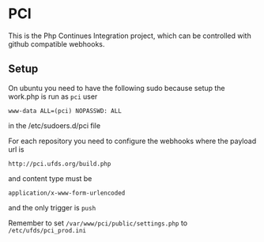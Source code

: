 # PCI

This is the Php Continues Integration project, which can be controlled with github 
compatible webhooks.

## Setup
On ubuntu you need to have the following sudo because setup the work.php is run as `pci` user
```
www-data ALL=(pci) NOPASSWD: ALL
```
in the /etc/sudoers.d/pci file

For each repository you need to configure the webhooks where the payload url is 
```
http://pci.ufds.org/build.php
```
and content type must be 
```
application/x-www-form-urlencoded
```
and the only trigger is `push`

Remember to set `/var/www/pci/public/settings.php` to `/etc/ufds/pci_prod.ini`
